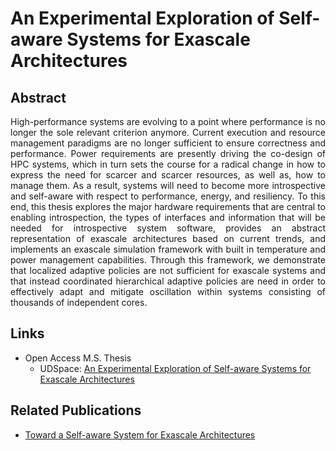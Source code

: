 # An Experimental Exploration of Self-aware Systems for Exascale Architectures

## Abstract
<p align="justify">
High-performance systems are evolving to a point where performance is no longer the sole relevant criterion anymore. Current execution and resource management paradigms are no longer sufficient to ensure correctness and performance. Power requirements are presently driving the co-design of HPC systems, which in turn sets the course for a radical change in how to express the need for scarcer and scarcer resources, as well as, how to manage them. As a result, systems will need to become more introspective and self-aware with respect to performance, energy, and resiliency. To this end, this thesis explores the major hardware requirements that are central to enabling introspection, the types of interfaces and information that will be needed for introspective system software, provides an abstract representation of exascale architectures based on current trends, and implements an exascale simulation framework with built in temperature and power management capabilities. Through this framework, we demonstrate that localized adaptive policies are not sufficient for exascale systems and that instead coordinated hierarchical adaptive policies are need in order to effectively adapt and mitigate oscillation within systems consisting of thousands of independent cores.
</p>

## Links
* Open Access M.S. Thesis
  * UDSpace: [An Experimental Exploration of Self-aware Systems for Exascale Architectures](https://udspace.udel.edu/handle/19716/20389)

## Related Publications
* [Toward a Self-aware System for Exascale Architectures](https://link.springer.com/chapter/10.1007/978-3-642-54420-0_79)
